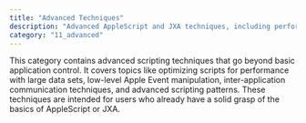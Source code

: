 ```yaml
---
title: "Advanced Techniques"
description: "Advanced AppleScript and JXA techniques, including performance optimization, advanced Apple Events, and complex automation patterns."
category: "11_advanced"
---
```


This category contains advanced scripting techniques that go beyond basic application control. It covers topics like optimizing scripts for performance with large data sets, low-level Apple Event manipulation, inter-application communication techniques, and advanced scripting patterns. These techniques are intended for users who already have a solid grasp of the basics of AppleScript or JXA.
